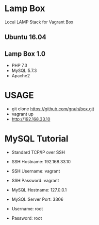 # Lamp Box

Local LAMP Stack for Vagrant Box

## Ubuntu 16.04
## Lamp Box 1.0
* PHP 7.3
* MySQL 5.7.3
* Apache2

# USAGE
- git clone https://github.com/gnuh/box.git
- vagrant up
- http://192.168.33.10

# MySQL Tutorial
- Standard TCP/IP over SSH
- SSH Hostname: 192.168.33.10
- SSH Username: vagrant
- SSH Password: vagrant

- MySQL Hostname: 127.0.0.1
- MySQL Server Port: 3306
- Username: root
- Password: root
